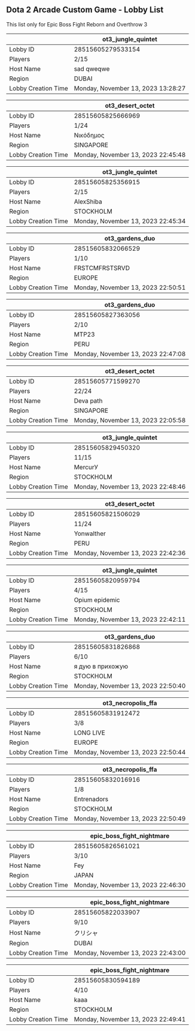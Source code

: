 ## Dota 2 Arcade Custom Game - Lobby List

This list only for Epic Boss Fight Reborn and Overthrow 3

|  | ot3_jungle_quintet |
| ------ | ------ |
| Lobby ID | 28515605279533154 |
| Players | 2/15 |
| Host Name | sad qweqwe |
| Region | DUBAI |
| Lobby Creation Time | Monday, November 13, 2023 13:28:27 |


|  | ot3_desert_octet |
| ------ | ------ |
| Lobby ID | 28515605825666969 |
| Players | 1/24 |
| Host Name | Νικόδημος |
| Region | SINGAPORE |
| Lobby Creation Time | Monday, November 13, 2023 22:45:48 |


|  | ot3_jungle_quintet |
| ------ | ------ |
| Lobby ID | 28515605825356915 |
| Players | 2/15 |
| Host Name | AlexShiba |
| Region | STOCKHOLM |
| Lobby Creation Time | Monday, November 13, 2023 22:45:34 |


|  | ot3_gardens_duo |
| ------ | ------ |
| Lobby ID | 28515605832066529 |
| Players | 1/10 |
| Host Name | FRSTCMFRSTSRVD |
| Region | EUROPE |
| Lobby Creation Time | Monday, November 13, 2023 22:50:51 |


|  | ot3_gardens_duo |
| ------ | ------ |
| Lobby ID | 28515605827363056 |
| Players | 2/10 |
| Host Name | MTP23 |
| Region | PERU |
| Lobby Creation Time | Monday, November 13, 2023 22:47:08 |


|  | ot3_desert_octet |
| ------ | ------ |
| Lobby ID | 28515605771599270 |
| Players | 22/24 |
| Host Name | Deva path |
| Region | SINGAPORE |
| Lobby Creation Time | Monday, November 13, 2023 22:05:58 |


|  | ot3_jungle_quintet |
| ------ | ------ |
| Lobby ID | 28515605829450320 |
| Players | 11/15 |
| Host Name | MercurУ |
| Region | STOCKHOLM |
| Lobby Creation Time | Monday, November 13, 2023 22:48:46 |


|  | ot3_desert_octet |
| ------ | ------ |
| Lobby ID | 28515605821506029 |
| Players | 11/24 |
| Host Name | Yonwalther |
| Region | PERU |
| Lobby Creation Time | Monday, November 13, 2023 22:42:36 |


|  | ot3_jungle_quintet |
| ------ | ------ |
| Lobby ID | 28515605820959794 |
| Players | 4/15 |
| Host Name | Opium epidemic |
| Region | STOCKHOLM |
| Lobby Creation Time | Monday, November 13, 2023 22:42:11 |


|  | ot3_gardens_duo |
| ------ | ------ |
| Lobby ID | 28515605831826868 |
| Players | 6/10 |
| Host Name | я дую в прихожую |
| Region | STOCKHOLM |
| Lobby Creation Time | Monday, November 13, 2023 22:50:40 |


|  | ot3_necropolis_ffa |
| ------ | ------ |
| Lobby ID | 28515605831912472 |
| Players | 3/8 |
| Host Name | LONG LIVE |
| Region | EUROPE |
| Lobby Creation Time | Monday, November 13, 2023 22:50:44 |


|  | ot3_necropolis_ffa |
| ------ | ------ |
| Lobby ID | 28515605832016916 |
| Players | 1/8 |
| Host Name | Entrenadors |
| Region | STOCKHOLM |
| Lobby Creation Time | Monday, November 13, 2023 22:50:49 |


|  | epic_boss_fight_nightmare |
| ------ | ------ |
| Lobby ID | 28515605826561021 |
| Players | 3/10 |
| Host Name | Fey |
| Region | JAPAN |
| Lobby Creation Time | Monday, November 13, 2023 22:46:30 |


|  | epic_boss_fight_nightmare |
| ------ | ------ |
| Lobby ID | 28515605822033907 |
| Players | 9/10 |
| Host Name | クリシャ |
| Region | DUBAI |
| Lobby Creation Time | Monday, November 13, 2023 22:43:00 |


|  | epic_boss_fight_nightmare |
| ------ | ------ |
| Lobby ID | 28515605830594189 |
| Players | 4/10 |
| Host Name | kaaa |
| Region | STOCKHOLM |
| Lobby Creation Time | Monday, November 13, 2023 22:49:41 |



